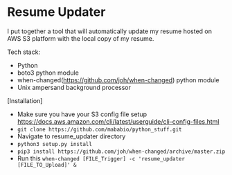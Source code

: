 # Resume Updater

I put together a tool that will automatically update my resume hosted on AWS S3 platform with the local copy of my resume.

Tech stack:
-  Python
- boto3 python module
- when-changed(https://github.com/joh/when-changed) python module
- Unix ampersand background processor

[Installation]

- Make sure you have your S3 config file setup https://docs.aws.amazon.com/cli/latest/userguide/cli-config-files.html
- ``` git clone https://github.com/mababio/python_stuff.git ```
- Navigate to resume_updater directory
- ``` python3 setup.py install ```
- ``` pip3 install https://github.com/joh/when-changed/archive/master.zip ```
- Run this  ``` when-changed [FILE_Trigger] -c 'resume_updater [FILE_TO_Upload]' & ```
